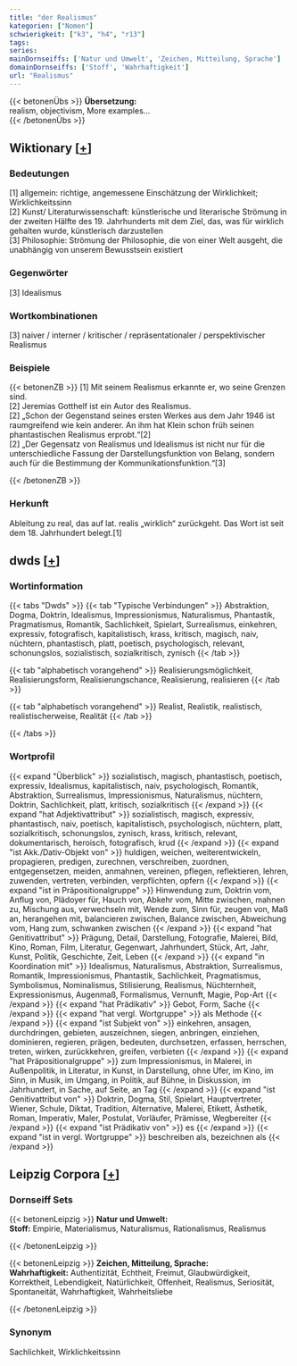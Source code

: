 ```yaml
---
title: "der Realismus"
kategorien: ["Nomen"]
schwierigkeit: ["k3", "h4", "r13"]
tags:
series:
mainDornseiffs: ['Natur und Umwelt', 'Zeichen, Mitteilung, Sprache']
domainDornseiffs: ['Stoff', 'Wahrhaftigkeit']
url: "Realismus"
---
```


{{< betonenÜbs >}}
**Übersetzung:**  
realism, objectivism, More examples...  
{{< /betonenÜbs >}}

## Wiktionary [[+](https://de.wiktionary.org/wiki/Realismus)]

### Bedeutungen
[1] allgemein: richtige, angemessene Einschätzung der Wirklichkeit; Wirklichkeitssinn  
[2] Kunst/ Literaturwissenschaft: künstlerische und literarische Strömung in der zweiten Hälfte des 19. Jahrhunderts mit dem Ziel, das, was für wirklich gehalten wurde, künstlerisch darzustellen  
[3] Philosophie: Strömung der Philosophie, die von einer Welt ausgeht, die unabhängig von unserem Bewusstsein existiert  

### Gegenwörter
[3] Idealismus  

### Wortkombinationen
[3] naiver / interner / kritischer / repräsentationaler / perspektivischer Realismus  

### Beispiele
{{< betonenZB >}}
[1] Mit seinem Realismus erkannte er, wo seine Grenzen sind.  
[2] Jeremias Gotthelf ist ein Autor des Realismus.  
[2] „Schon der Gegenstand seines ersten Werkes aus dem Jahr 1946 ist raumgreifend wie kein anderer. An ihm hat Klein schon früh seinen phantastischen Realismus erprobt.“[2]  
[2] „Der Gegensatz von Realismus und Idealismus ist nicht nur für die unterschiedliche Fassung der Darstellungsfunktion von Belang, sondern auch für die Bestimmung der Kommunikationsfunktion.“[3]  

{{< /betonenZB >}}
### Herkunft
Ableitung zu real, das auf lat. realis „wirklich“ zurückgeht. Das Wort ist seit dem 18. Jahrhundert belegt.[1]  



## dwds [[+](https://www.dwds.de/wb/Realismus)]

### Wortinformation
{{< tabs "Dwds" >}}
{{< tab "Typische Verbindungen" >}}
Abstraktion, Dogma, Doktrin, Idealismus, Impressionismus, Naturalismus, Phantastik, Pragmatismus, Romantik, Sachlichkeit, Spielart, Surrealismus, einkehren, expressiv, fotografisch, kapitalistisch, krass, kritisch, magisch, naiv, nüchtern, phantastisch, platt, poetisch, psychologisch, relevant, schonungslos, sozialistisch, sozialkritisch, zynisch
{{< /tab >}}

{{< tab "alphabetisch vorangehend" >}}
Realisierungsmöglichkeit, Realisierungsform, Realisierungschance, Realisierung, realisieren
{{< /tab >}}

{{< tab "alphabetisch vorangehend" >}}
Realist, Realistik, realistisch, realistischerweise, Realität
{{< /tab >}}

{{< /tabs >}}

### Wortprofil
{{< expand "Überblick" >}} sozialistisch, magisch, phantastisch, poetisch, expressiv, Idealismus, kapitalistisch, naiv, psychologisch, Romantik, Abstraktion, Surrealismus, Impressionismus, Naturalismus, nüchtern, Doktrin, Sachlichkeit, platt, kritisch, sozialkritisch {{< /expand >}}
{{< expand "hat Adjektivattribut" >}} sozialistisch, magisch, expressiv, phantastisch, naiv, poetisch, kapitalistisch, psychologisch, nüchtern, platt, sozialkritisch, schonungslos, zynisch, krass, kritisch, relevant, dokumentarisch, heroisch, fotografisch, krud {{< /expand >}}
{{< expand "ist Akk./Dativ-Objekt von" >}} huldigen, weichen, weiterentwickeln, propagieren, predigen, zurechnen, verschreiben, zuordnen, entgegensetzen, meiden, anmahnen, vereinen, pflegen, reflektieren, lehren, zuwenden, vertreten, verbinden, verpflichten, opfern {{< /expand >}}
{{< expand "ist in Präpositionalgruppe" >}} Hinwendung zum, Doktrin vom, Anflug von, Plädoyer für, Hauch von, Abkehr vom, Mitte zwischen, mahnen zu, Mischung aus, verwechseln mit, Wende zum, Sinn für, zeugen von, Maß an, herangehen mit, balancieren zwischen, Balance zwischen, Abweichung vom, Hang zum, schwanken zwischen {{< /expand >}}
{{< expand "hat Genitivattribut" >}} Prägung, Detail, Darstellung, Fotografie, Malerei, Bild, Kino, Roman, Film, Literatur, Gegenwart, Jahrhundert, Stück, Art, Jahr, Kunst, Politik, Geschichte, Zeit, Leben {{< /expand >}}
{{< expand "in Koordination mit" >}} Idealismus, Naturalismus, Abstraktion, Surrealismus, Romantik, Impressionismus, Phantastik, Sachlichkeit, Pragmatismus, Symbolismus, Nominalismus, Stilisierung, Realismus, Nüchternheit, Expressionismus, Augenmaß, Formalismus, Vernunft, Magie, Pop-Art {{< /expand >}}
{{< expand "hat Prädikativ" >}} Gebot, Form, Sache {{< /expand >}}
{{< expand "hat vergl. Wortgruppe" >}} als Methode {{< /expand >}}
{{< expand "ist Subjekt von" >}} einkehren, ansagen, durchdringen, gebieten, auszeichnen, siegen, anbringen, einziehen, dominieren, regieren, prägen, bedeuten, durchsetzen, erfassen, herrschen, treten, wirken, zurückkehren, greifen, verbieten {{< /expand >}}
{{< expand "hat Präpositionalgruppe" >}} zum Impressionismus, in Malerei, in Außenpolitik, in Literatur, in Kunst, in Darstellung, ohne Ufer, im Kino, im Sinn, in Musik, im Umgang, in Politik, auf Bühne, in Diskussion, im Jahrhundert, in Sache, auf Seite, an Tag {{< /expand >}}
{{< expand "ist Genitivattribut von" >}} Doktrin, Dogma, Stil, Spielart, Hauptvertreter, Wiener, Schule, Diktat, Tradition, Alternative, Malerei, Etikett, Ästhetik, Roman, Imperativ, Maler, Postulat, Vorläufer, Prämisse, Wegbereiter {{< /expand >}}
{{< expand "ist Prädikativ von" >}} es {{< /expand >}}
{{< expand "ist in vergl. Wortgruppe" >}} beschreiben als, bezeichnen als {{< /expand >}}

## Leipzig Corpora [[+](https://corpora.uni-leipzig.de/en/res?word=Realismus&corpusId=deu_newscrawl-public_2018)]

### Dornseiff Sets
{{< betonenLeipzig >}}
**Natur und Umwelt:**  
**Stoff:** Empirie, Materialismus, Naturalismus, Rationalismus, Realismus  

{{< /betonenLeipzig >}}


{{< betonenLeipzig >}}
**Zeichen, Mitteilung, Sprache:**  
**Wahrhaftigkeit:** Authentizität, Echtheit, Freimut, Glaubwürdigkeit, Korrektheit, Lebendigkeit, Natürlichkeit, Offenheit, Realismus, Seriosität, Spontaneität, Wahrhaftigkeit, Wahrheitsliebe  

{{< /betonenLeipzig >}}

### Synonym
Sachlichkeit, Wirklichkeitssinn

